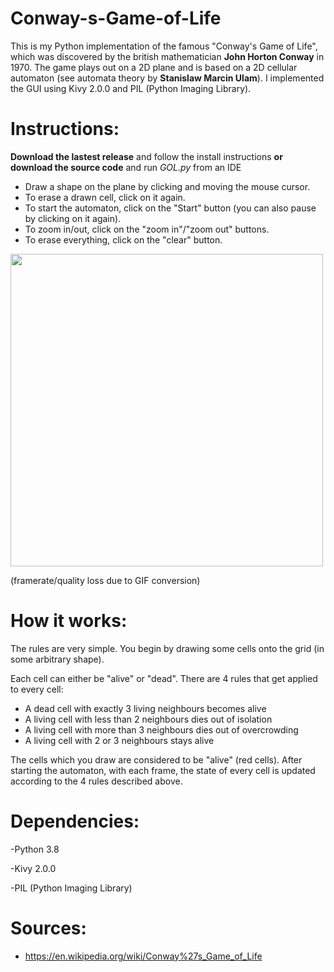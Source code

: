 # Conway-s-Game-of-Life

This is my Python implementation of the famous "Conway's Game of Life", which was discovered by the british mathematician <b>John Horton Conway</b> in 1970.
The game plays out on a 2D plane and is based on a 2D cellular automaton (see automata theory by <b>Stanislaw Marcin Ulam</b>). I implemented the GUI using Kivy 2.0.0
and PIL (Python Imaging Library).

# Instructions:

<b>Download the lastest release</b> and follow the install instructions <b>or download the source code</b> and run <i>GOL.py</i> from an IDE

- Draw a shape on the plane by clicking and moving the mouse cursor.
- To erase a drawn cell, click on it again.
- To start the automaton, click on the "Start" button (you can also pause by clicking on it again).
- To zoom in/out, click on the "zoom in"/"zoom out" buttons.
- To erase everything, click on the "clear" button. 

<img src= "https://media.giphy.com/media/cD0W6gHurzo0i3VShF/giphy.gif" width=500>

(framerate/quality loss due to GIF conversion) 

# How it works:

The rules are very simple. You begin by drawing some cells onto the grid (in some arbitrary shape). 

Each cell can either be "alive" or "dead". There are 4 rules that get applied to every cell:

- A dead cell with exactly 3 living neighbours becomes alive
- A living cell with less than 2 neighbours dies out of isolation
- A living cell with more than 3 neighbours dies out of overcrowding
- A living cell with 2 or 3 neighbours stays alive

The cells which you draw are considered to be "alive" (red cells). After starting the automaton, with each frame, the state of every cell is updated according to the 4 rules 
described above.


# Dependencies:

-Python 3.8

-Kivy 2.0.0

-PIL (Python Imaging Library)

# Sources:
- https://en.wikipedia.org/wiki/Conway%27s_Game_of_Life
